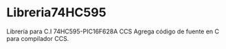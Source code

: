 # Libreria74HC595
Librería para C.I 74HC595-PIC16F628A CCS 
Agrega código de fuente en C para compilador CCS.
